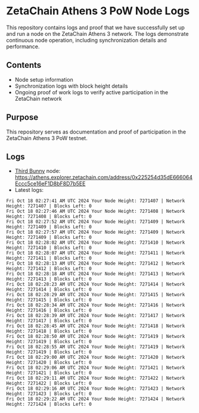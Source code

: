 # ZetaChain Athens 3 PoW Node Logs
This repository contains logs and proof that we have successfully set up and run a node on the ZetaChain Athens 3 network. The logs demonstrate continuous node operation, including synchronization details and performance.

## Contents
- Node setup information
- Synchronization logs with block height details
- Ongoing proof of work logs to verify active participation in the ZetaChain network

## Purpose
This repository serves as documentation and proof of participation in the ZetaChain Athens 3 PoW testnet.

## Logs

- [Third Bunny](https://thirdbunny.xyz/) node: https://athens.explorer.zetachain.com/address/0x225254d35dE666064Eccc5ce16eF1D8bF8D7b5EE
- Latest logs:
```
Fri Oct 18 02:27:41 AM UTC 2024 Your Node Height: 7271407 | Network Height: 7271407 | Blocks Left: 0
Fri Oct 18 02:27:46 AM UTC 2024 Your Node Height: 7271408 | Network Height: 7271408 | Blocks Left: 0
Fri Oct 18 02:27:52 AM UTC 2024 Your Node Height: 7271409 | Network Height: 7271409 | Blocks Left: 0
Fri Oct 18 02:27:57 AM UTC 2024 Your Node Height: 7271409 | Network Height: 7271409 | Blocks Left: 0
Fri Oct 18 02:28:02 AM UTC 2024 Your Node Height: 7271410 | Network Height: 7271410 | Blocks Left: 0
Fri Oct 18 02:28:07 AM UTC 2024 Your Node Height: 7271411 | Network Height: 7271411 | Blocks Left: 0
Fri Oct 18 02:28:13 AM UTC 2024 Your Node Height: 7271412 | Network Height: 7271412 | Blocks Left: 0
Fri Oct 18 02:28:18 AM UTC 2024 Your Node Height: 7271413 | Network Height: 7271413 | Blocks Left: 0
Fri Oct 18 02:28:23 AM UTC 2024 Your Node Height: 7271414 | Network Height: 7271414 | Blocks Left: 0
Fri Oct 18 02:28:29 AM UTC 2024 Your Node Height: 7271415 | Network Height: 7271415 | Blocks Left: 0
Fri Oct 18 02:28:34 AM UTC 2024 Your Node Height: 7271416 | Network Height: 7271416 | Blocks Left: 0
Fri Oct 18 02:28:39 AM UTC 2024 Your Node Height: 7271417 | Network Height: 7271417 | Blocks Left: 0
Fri Oct 18 02:28:45 AM UTC 2024 Your Node Height: 7271418 | Network Height: 7271418 | Blocks Left: 0
Fri Oct 18 02:28:50 AM UTC 2024 Your Node Height: 7271419 | Network Height: 7271419 | Blocks Left: 0
Fri Oct 18 02:28:55 AM UTC 2024 Your Node Height: 7271419 | Network Height: 7271419 | Blocks Left: 0
Fri Oct 18 02:29:00 AM UTC 2024 Your Node Height: 7271420 | Network Height: 7271420 | Blocks Left: 0
Fri Oct 18 02:29:06 AM UTC 2024 Your Node Height: 7271421 | Network Height: 7271421 | Blocks Left: 0
Fri Oct 18 02:29:11 AM UTC 2024 Your Node Height: 7271422 | Network Height: 7271422 | Blocks Left: 0
Fri Oct 18 02:29:16 AM UTC 2024 Your Node Height: 7271423 | Network Height: 7271423 | Blocks Left: 0
Fri Oct 18 02:29:22 AM UTC 2024 Your Node Height: 7271424 | Network Height: 7271424 | Blocks Left: 0
```
